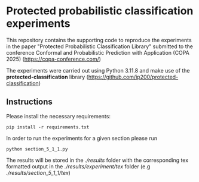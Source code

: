 # Protected probabilistic classification experiments

This repository contains the supporting code to reproduce the experiments
in the paper "Protected Probabilistic Classification Library" submitted to the conference
Conformal and Probabilistic Prediction with Application (COPA 2025) (https://copa-conference.com/)

The experiments were carried out using Python 3.11.8 and make use of the **protected-classification** library
(https://github.com/ip200/protected-classification)
## Instructions

Please install the necessary requirements:

```commandline
pip install -r requirements.txt
```

In order to run the experiments for a given section please run

```commandline
python section_5_1_1.py
```

The results will be stored in the *./results* folder with the corresponding
tex formatted output in the *./results/experiment/tex* folder (e.g *./results/section_5_1_1/tex*)